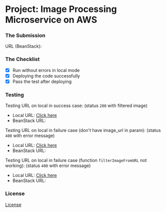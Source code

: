 # Project: Image Processing Microservice on AWS

### The Submission

URL (BeanStack): 

### The Checklist

* [X]  Run without errors in local mode
* [X]  Deploying the code successfully
* [X]  Pass the test after deploying

### Testing

Testing URL on local in success case: (status `200` with filtered image)

* Local URL: [Click here](http://localhost:8082/filteredimage?image_url=https://upload.wikimedia.org/wikipedia/commons/thumb/2/2f/Google_2015_logo.svg/1200px-Google_2015_logo.svg.png)
* BeanStack URL:

Testing URL on local in failure case (don't have image_url in param): (status `400` with error message)

* Local URL: [Click here](http://localhost:8082/filteredimage?image_url=)
* BeanStack URL:

Testing URL on local in failure case (function `filterImageFromURL` not working):
(status `400` with error message)

* Local URL: [Click here](http://localhost:8082/filteredimage?image_url=https://upload.wikimedia.org/wikipedia/commons/b/bd/Golden_tabby_and_white_kitten_n01.jpg)
* BeanStack URL:

### License

[License](LICENSE.txt)

